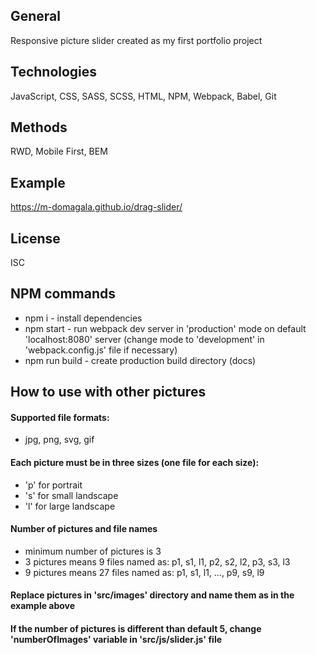 ## General

Responsive picture slider created as my first portfolio project

## Technologies

JavaScript, CSS, SASS, SCSS, HTML, NPM, Webpack, Babel, Git

## Methods

RWD, Mobile First, BEM

## Example

https://m-domagala.github.io/drag-slider/

## License

ISC

## NPM commands

- npm i - install dependencies
- npm start - run webpack dev server in 'production' mode on default 'localhost:8080' server (change mode to 'development' in 'webpack.config.js' file if necessary)
- npm run build - create production build directory (docs)

## How to use with other pictures

#### Supported file formats:

- jpg, png, svg, gif

#### Each picture must be in three sizes (one file for each size):

- 'p' for portrait
- 's' for small landscape
- 'l' for large landscape

#### Number of pictures and file names

- minimum number of pictures is 3
- 3 pictures means 9 files named as: p1, s1, l1, p2, s2, l2, p3, s3, l3
- 9 pictures means 27 files named as: p1, s1, l1, ..., p9, s9, l9

#### Replace pictures in 'src/images' directory and name them as in the example above

#### If the number of pictures is different than default 5, change 'numberOfImages' variable in 'src/js/slider.js' file
